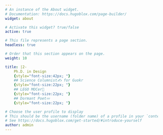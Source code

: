 ```yaml
---
# An instance of the About widget.
# Documentation: https://docs.hugoblox.com/page-builder/
widget: about

# Activate this widget? true/false
active: true

# This file represents a page section.
headless: true

# Order that this section appears on the page.
weight: 10

title: |2-
    Ph.D. in Design 
    {style="font-size:42px; "}
    ## Science Columnist✍️ for Guokr 
    {style="font-size:22px; "}
    ## LEGO MOCer🧱
    {style="font-size:22px; "}
    ## Dormant Poet💤
    {style="font-size:22px; "}

# Choose the user profile to display
# This should be the username (folder name) of a profile in your `content/authors/` folder.
# See https://docs.hugoblox.com/get-started/#introduce-yourself
author: admin
---
```

